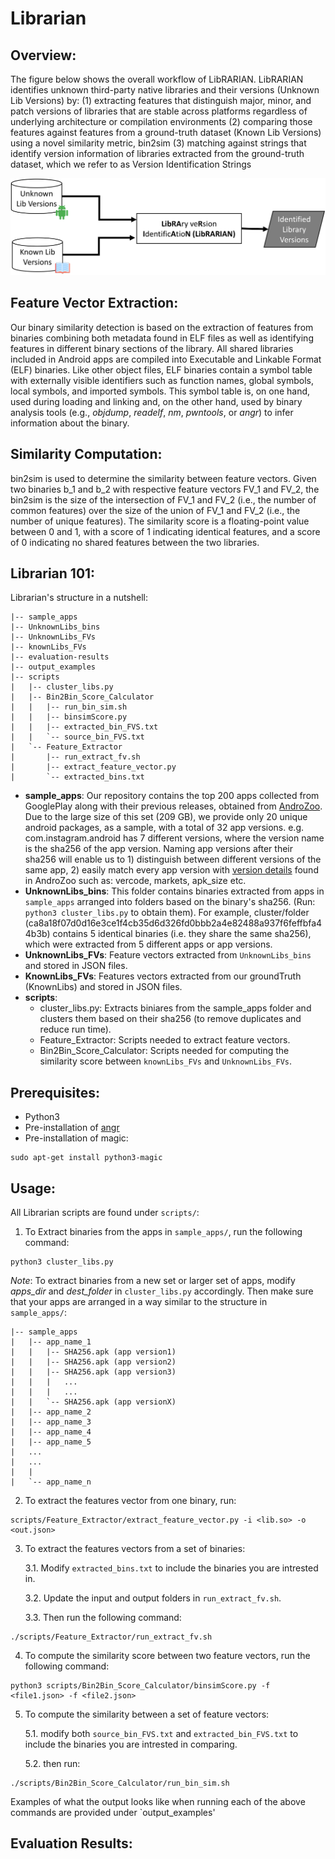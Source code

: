 # Librarian

## Overview: ##
The figure below shows the overall workflow of LibRARIAN. LibRARIAN identifies unknown third-party native libraries and their versions (Unknown Lib Versions) by:
(1) extracting features that distinguish major, minor, and patch versions of libraries that are stable across platforms regardless of underlying architecture or compilation environments 
(2) comparing those features against features from a ground-truth dataset (Known Lib Versions) using a novel similarity metric, bin2sim 
(3) matching against strings that identify version information of libraries extracted from the ground-truth dataset, which we refer to as Version Identification Strings

![Figure 1](/images/approach_cropped.png) 

## Feature Vector Extraction: ##
Our binary similarity detection is based on the extraction of features from binaries combining both metadata found in ELF files as well as identifying features in different binary sections of the library. All shared libraries included in Android apps are compiled into Executable and Linkable Format (ELF) binaries. Like other object files, ELF binaries contain a symbol table with externally visible identifiers such as function names, global symbols, local symbols, and imported symbols.
This symbol table is, on one hand, used during loading and linking and, on the other hand, used by binary analysis tools (e.g., *objdump*, *readelf*, *nm*, *pwntools*, or *angr*) to infer information about the binary.

## Similarity Computation: ##
bin2sim is used to determine the similarity between feature vectors. Given two binaries b_1 and b_2 with respective feature vectors FV_1 and FV_2, the bin2sim is the size of the intersection of FV_1 and FV_2 (i.e., the number of common features) over the size of the union of FV_1 and FV_2 (i.e., the number of unique features). The similarity score is a floating-point value between 0 and 1, with a score of 1 indicating identical features, and a score of 0 indicating no shared features between the two libraries.

## Librarian 101: ## 
Librarian's structure in a nutshell:
```
|-- sample_apps
|-- UnknownLibs_bins
|-- UnknownLibs_FVs
|-- knownLibs_FVs
|-- evaluation-results
|-- output_examples
|-- scripts
|   |-- cluster_libs.py
|   |-- Bin2Bin_Score_Calculator
|   |   |-- run_bin_sim.sh
|   |   |-- binsimScore.py
|   |   |-- extracted_bin_FVS.txt
|   |   `-- source_bin_FVS.txt
|   `-- Feature_Extractor
|       |-- run_extract_fv.sh
|       |-- extract_feature_vector.py
|       `-- extracted_bins.txt
```

* **sample_apps**: Our repository contains the top 200 apps collected from GooglePlay along with their previous releases, obtained from [AndroZoo](https://androzoo.uni.lu/). Due to the large size of this set (209 GB), we provide only 20 unique android packages, as a sample, with a total of 32 app versions. e.g. com.instagram.android has 7 different versions, where the version name is the sha256 of the app version. Naming app versions after their sha256 will enable us to 1) distinguish between different versions of the same app, 2) easily match every app version with [version details](https://androzoo.uni.lu/lists) found in AndroZoo such as: vercode, markets, apk_size etc. 
* **UnknownLibs_bins**: This folder contains binaries extracted from apps in `sample_apps` arranged into folders based on the binary's sha256. (Run: `python3 cluster_libs.py` to obtain them). For example, cluster/folder (ca8a18f07d0d16e3ce1f4cb35d6d326fd0bbb2a4e82488a937f6feffbfa44b3b) contains 5 identical binaries (i.e. they share the same sha256), which were extracted from 5 different apps or app versions. 
* **UnknownLibs_FVs**: Feature vectors extracted from `UnknownLibs_bins` and stored in JSON files.
* **KnownLibs_FVs**: Features vectors extracted from our groundTruth (KnownLibs) and stored in JSON files.
* **scripts**:
  * cluster_libs.py: Extracts biniares from the sample_apps folder and clusters them based on their sha256 (to remove duplicates and reduce run time).
  * Feature_Extractor: Scripts needed to extract feature vectors.
  * Bin2Bin_Score_Calculator: Scripts needed for computing the similarity score between `knownLibs_FVs` and `UnknownLibs_FVs`.  

## Prerequisites: ##
* Python3
* Pre-installation of [angr](https://docs.angr.io/introductory-errata/install)
* Pre-installation of magic:
```
sudo apt-get install python3-magic
```

## Usage: ##
All Librarian scripts are found under `scripts/`:
1. To Extract binaries from the apps in `sample_apps/`, run the following command:
``` 
python3 cluster_libs.py
```

*Note*: To extract binaries from a new set or larger set of apps, modify *apps_dir* and *dest_folder* in `cluster_libs.py` accordingly. Then make sure that your apps are arranged in a way similar to the structure in `sample_apps/`:
        
```
|-- sample_apps
|   |-- app_name_1
|   |   |-- SHA256.apk (app version1)
|   |   |-- SHA256.apk (app version2)
|   |   |-- SHA256.apk (app version3)
|   |   |   ...
|   |   |   ...
|   |   `-- SHA256.apk (app versionX)
|   |-- app_name_2
|   |-- app_name_3
|   |-- app_name_4
|   |-- app_name_5
|   ...
|   ...
|   |
|   `-- app_name_n

```
   
2. To extract the features vector from one binary, run:
```
scripts/Feature_Extractor/extract_feature_vector.py -i <lib.so> -o <out.json>
```
3. To extract the features vectors from a set of binaries:

   3.1. Modify `extracted_bins.txt` to include the binaries you are intrested in.
   
   3.2. Update the input and output folders in `run_extract_fv.sh`.
   
   3.3. Then run the following command: 
``` 
./scripts/Feature_Extractor/run_extract_fv.sh 
```
4. To compute the similarity score between two feature vectors, run the following command:
```
python3 scripts/Bin2Bin_Score_Calculator/binsimScore.py -f <file1.json> -f <file2.json>
```
5. To compute the similarity between a set of feature vectors:

   5.1. modify both `source_bin_FVS.txt` and `extracted_bin_FVS.txt` to include the binaries you are intrested in comparing.
   
   5.2. then run:
   
```
./scripts/Bin2Bin_Score_Calculator/run_bin_sim.sh
```

Examples of what the output looks like when running each of the above commands are provided under `output_examples'

## Evaluation Results: ##

